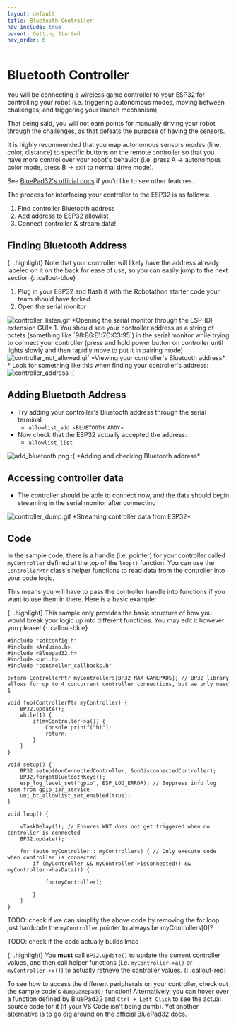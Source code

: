 ```yaml
---
layout: default
title: Bluetooth Controller
nav_include: true
parent: Getting Started
nav_order: 6
---
```


# Bluetooth Controller

You will be connecting a wireless game controller to your ESP32 for controlling your robot (i.e. triggering autonomous modes, moving between challenges, and triggering your launch mechanism)

That being said, you will not earn points for manually driving your robot through the challenges, as that defeats the purpose of having the sensors.

It is highly recommended that you map autonomous sensors modes (line, color, distance) to specific buttons on the remote controller so that you have more control over your robot's behavior (i.e. press A -> autonomous color mode, press B -> exit to normal drive mode).

See [BluePad32's official docs](https://bluepad32.readthedocs.io/en/latest/FAQ/#:~:text=true%3B%0A%7D-,Using%20allowlist%20commands%20from%20the%20USB%20console,%C2%B6,-Note) if you'd like to see other features.


The process for interfacing your controller to the ESP32 is as follows:
1. Find controller Bluetooth address
1. Add address to ESP32 allowlist
1. Connect controller & stream data!

## Finding Bluetooth Address

{: .highlight}
Note that your controller will likely have the address already labeled on it on the back for ease of use, so you can easily jump to the next section
{: .callout-blue}

1. Plug in your ESP32 and flash it with the Robotathon starter code your team should have forked 
1. Open the serial monitor
<img src="{{ '/_assets/gifs/controller_listen.gif' | prepend: site.baseurl }}" alt="controller_listen.gif">
*Opening the serial monitor through the ESP-IDF extension GUI*
1. You should see your controller address as a string of octets (something like `98:B6:E1:7C:C3:95`) in the serial monitor while trying to connect your controller (press and hold power button on controller until lights slowly and then rapidly move to put it in pairing mode)
<img src="{{ '/_assets/gifs/controller_not_allowed.gif' | prepend: site.baseurl }}" alt="controller_not_allowed.gif">
*Viewing your controller's Bluetooth address*
* Look for something like this when finding your controller's address:
<img src="{{ '/_assets/images/controller_address.png' | prepend: site.baseurl }}" alt="controller_address :(">

## Adding Bluetooth Address
* Try adding your controller's Bluetooth address through the serial terminal:
    * `allowlist_add <BLUETOOTH ADDY>`
* Now check that the ESP32 actually accepted the address:
    * `allowlist_list`

<img src="{{ '/_assets/images/add_bluetooth.png' | prepend: site.baseurl }}" alt="add_bluetooth.png :(">
*Adding and checking Bluetooth address*

## Accessing controller data
* The controller should be able to connect now, and the data should begin streaming in the serial monitor after connecting

<img src="{{ '/_assets/gifs/controller_dump.gif' | prepend: site.baseurl }}" alt="controller_dump.gif">
*Streaming controller data from ESP32*


## Code

In the sample code, there is a handle (i.e. pointer) for your controller called `myController` defined at the top of the `loop()` function. You can use the `ControllerPtr` class's helper functions to read data from the controller into your code logic.

This means you will have to pass the controller handle into functions if you want to use them in there. Here is a basic example:

{: .highlight}
This sample only provides the basic structure of how you would break your logic up into different functions. You may edit it however you please!
{: .callout-blue}

```
#include "sdkconfig.h"
#include <Arduino.h>
#include <Bluepad32.h>
#include <uni.h>
#include "controller_callbacks.h"

extern ControllerPtr myControllers[BP32_MAX_GAMEPADS]; // BP32 library allows for up to 4 concurrent controller connections, but we only need 1

void foo(ControllerPtr myController) {
    BP32.update();
    while(1) {
        if(myController->a()) {
            Console.printf("hi");
            return;
        }
    }
}

void setup() {
    BP32.setup(&onConnectedController, &onDisconnectedController);
    BP32.forgetBluetoothKeys(); 
    esp_log_level_set("gpio", ESP_LOG_ERROR); // Suppress info log spam from gpio_isr_service
    uni_bt_allowlist_set_enabled(true);
}

void loop() {

    vTaskDelay(1); // Ensures WDT does not get triggered when no controller is connected
    BP32.update(); 

    for (auto myController : myControllers) { // Only execute code when controller is connected
        if (myController && myController->isConnected() && myController->hasData()) {        
            
            foo(myController);

        }
    }
}
```

TODO: check if we can simplify the above code by removing the for loop
just hardcode the `myController` pointer to always be myControllers[0]?

TODO: check if the code actually builds lmao

{: .highlight}
You **must** call `BP32.update()` to update the current controller values, and then call helper functions (i.e. `myController->a()` or `myController->x()`) to actually retrieve the controller values.
{: .callout-red}

To see how to access the different peripherals on your controller, check out the sample code's `dumpGamepad()` function! Alternatively, you can hover over a function defined by BluePad32 and `Ctrl + Left Click` to see the actual source code for it (if your VS Code isn't being dumb). Yet another alternative is to go dig around on the official [BluePad32 docs](https://bluepad32.readthedocs.io/en/latest/FAQ/#:~:text=true%3B%0A%7D-,Using%20allowlist%20commands%20from%20the%20USB%20console,%C2%B6,-Note).







